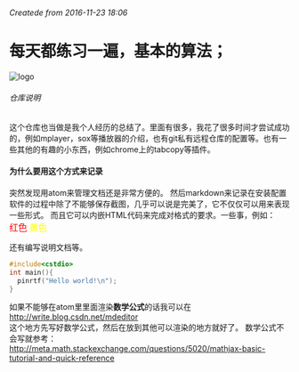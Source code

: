 ###### Createde from	2016-11-23 18:06
#	每天都练习一遍，基本的算法；
![logo](https://avatars0.githubusercontent.com/u/20290277?v=3&u=14d24bd330b690f6529e547fc823ae5a620a4ae1&s=400)
###### 仓库说明
这个仓库也当做是我个人经历的总结了。里面有很多，我花了很多时间才尝试成功的，例如mplayer，sox等播放器的介绍，也有git私有远程仓库的配置等。也有一些其他的有趣的小东西，例如chrome上的tabcopy等插件。
#### 为什么要用这个方式来记录
突然发现用atom来管理文档还是非常方便的。
然后markdown来记录在安装配置软件的过程中除了不能够保存截图，几乎可以说是完美了，它不仅仅可以用来表现一些形式。
而且它可以内嵌HTML代码来完成对格式的要求。一些事，例如：     
<font color = red size = 3px>红色</font>
<font color = yellow size = 3px>黄色</font>

还有编写说明文档等。 
```c++
#include<cstdio>
int main(){
  pinrtf("Hello world!\n");
}
```
如果不能够在atom里里面渲染**数学公式**的话我可以在<br/>
http://write.blog.csdn.net/mdeditor<br/>
这个地方先写好数学公式，然后在放到其他可以渲染的地方就好了。
数学公式不会写就参考：<br/>
http://meta.math.stackexchange.com/questions/5020/mathjax-basic-tutorial-and-quick-reference






